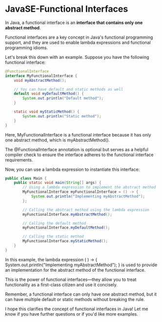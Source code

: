 # JavaSE-Functional Interfaces

In Java, a functional interface is an **interface that contains only one abstract method**. 

Functional interfaces are a key concept in Java's functional programming support, and they are used to enable lambda expressions and functional programming idioms.

Let's break this down with an example. Suppose you have the following functional interface:

```java
@FunctionalInterface
interface MyFunctionalInterface {
    void myAbstractMethod();

    // You can have default and static methods as well
    default void myDefaultMethod() {
        System.out.println("Default method");
    }

    static void myStaticMethod() {
        System.out.println("Static method");
    }
}
```

Here, MyFunctionalInterface is a functional interface because it has only one abstract method, which is myAbstractMethod(). 

The @FunctionalInterface annotation is optional but serves as a helpful compiler check to ensure the interface adheres to the functional interface requirements.

Now, you can use a lambda expression to instantiate this interface:

```java
public class Main {
    public static void main(String[] args) {
        // Using a lambda expression to implement the abstract method
        MyFunctionalInterface myFunctionalInterface = () -> {
            System.out.println("Implementing myAbstractMethod");
        };

        // Calling the abstract method using the lambda expression
        myFunctionalInterface.myAbstractMethod();

        // Calling the default method
        myFunctionalInterface.myDefaultMethod();

        // Calling the static method
        MyFunctionalInterface.myStaticMethod();
    }
}
```

In this example, the lambda expression ( ) -> { System.out.println("Implementing myAbstractMethod"); } is used to provide an implementation for the abstract method of the functional interface. 

This is the power of functional interfaces—they allow you to treat functionality as a first-class citizen and use it concisely.

Remember, a functional interface can only have one abstract method, but it can have multiple default or static methods without breaking the rule.

I hope this clarifies the concept of functional interfaces in Java! Let me know if you have further questions or if you'd like more examples.
